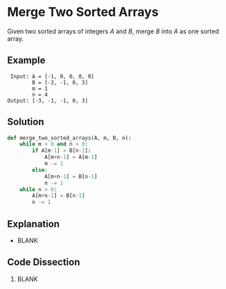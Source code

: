 # Merge Two Sorted Arrays
Given two sorted arrays of integers _A_ and _B_, merge _B_ into _A_ as one sorted array.

## Example
```
 Input: A = [-1, 0, 0, 0, 0]
        B = [-3, -1, 0, 3]
        m = 1
        n = 4
Output: [-3, -1, -1, 0, 3]
```

## Solution
```python
def merge_two_sorted_arrays(A, m, B, n):
    while m > 0 and n > 0:
        if A[m-1] > B[n-1]:
            A[m+n-1] = A[m-1]
            m -= 1
        else:
            A[m+n-1] = B[n-1]
            n -= 1
    while n > 0:
        A[m+n-1] = B[n-1]
        n -= 1
```

## Explanation
* BLANK

## Code Dissection
1. BLANK